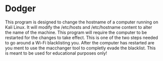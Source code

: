 # Dodger

This program is designed to change the hostname of a computer running on Kali Linux. It will modify the /etc/hosts and /etc/hostname content to alter the name of the machine. This program will require the computer to be restarted for the changes to take effect. This is one of the two steps needed to go around a Wi-Fi blacklisting you. After the computer has restarted are you ment to use the macchanger tool to completly evade the blacklist. This is meant to be used for educational purposes only!

